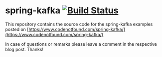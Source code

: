# spring-kafka [![Build Status](https://travis-ci.org/code-not-found/spring-kafka.svg?branch=master)](https://travis-ci.org/code-not-found/spring-kafka)

This repository contains the source code for the spring-kafka examples posted on [https://www.codenotfound.com/spring-kafka/](https://www.codenotfound.com/spring-kafka/)

In case of questions or remarks please leave a comment in the respective blog post. Thanks!
